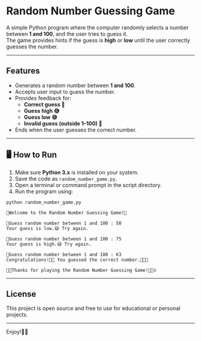 # Random Number Guessing Game

A simple Python program where the computer randomly selects a number between **1 and 100**, and the user tries to guess it.  
The game provides hints if the guess is **high** or **low** until the user correctly guesses the number.

---

## Features

- Generates a random number between **1 and 100**.
- Accepts user input to guess the number.
- Provides feedback for:
  - **Correct guess 🎉**
  - **Guess high 😅**
  - **Guess low 😅**
  - **Invalid guess (outside 1–100) 🥲**
- Ends when the user guesses the correct number.

---

## 🖥️ How to Run

1. Make sure **Python 3.x** is installed on your system.
2. Save the code as `random_number_game.py`.
3. Open a terminal or command prompt in the script directory.
4. Run the program using:

```
python random_number_game.py

🥳Welcome to the Random Number Guessing Game!🥳

🤔Guess random number between 1 and 100 : 50
Your guess is low.😅 Try again.

🤔Guess random number between 1 and 100 : 75
Your guess is high.😅 Try again.

🤔Guess random number between 1 and 100 : 63
Congratulations!🎊🎉 You guessed the correct number.🥳👏🏻

🙏🏻Thanks for playing the Random Number Guessing Game!🙇🏻‍♀️

```
---
## License

This project is open source and free to use for educational or personal projects.

---

Enjoy!🥳🥳
